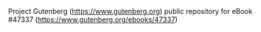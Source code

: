 Project Gutenberg (https://www.gutenberg.org) public repository for eBook #47337 (https://www.gutenberg.org/ebooks/47337)
